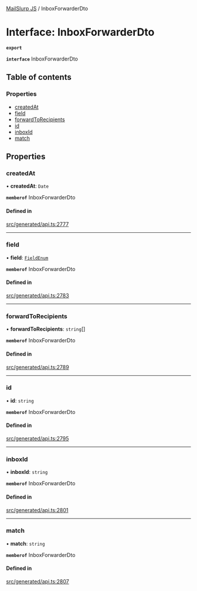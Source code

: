 [MailSlurp JS](../README.md) / InboxForwarderDto

# Interface: InboxForwarderDto

**`export`**

**`interface`** InboxForwarderDto

## Table of contents

### Properties

- [createdAt](InboxForwarderDto.md#createdat)
- [field](InboxForwarderDto.md#field)
- [forwardToRecipients](InboxForwarderDto.md#forwardtorecipients)
- [id](InboxForwarderDto.md#id)
- [inboxId](InboxForwarderDto.md#inboxid)
- [match](InboxForwarderDto.md#match)

## Properties

### createdAt

• **createdAt**: `Date`

**`memberof`** InboxForwarderDto

#### Defined in

[src/generated/api.ts:2777](https://github.com/mailslurp/mailslurp-client/blob/75eefbf/src/generated/api.ts#L2777)

___

### field

• **field**: [`FieldEnum`](../enums/InboxForwarderDto.FieldEnum.md)

**`memberof`** InboxForwarderDto

#### Defined in

[src/generated/api.ts:2783](https://github.com/mailslurp/mailslurp-client/blob/75eefbf/src/generated/api.ts#L2783)

___

### forwardToRecipients

• **forwardToRecipients**: `string`[]

**`memberof`** InboxForwarderDto

#### Defined in

[src/generated/api.ts:2789](https://github.com/mailslurp/mailslurp-client/blob/75eefbf/src/generated/api.ts#L2789)

___

### id

• **id**: `string`

**`memberof`** InboxForwarderDto

#### Defined in

[src/generated/api.ts:2795](https://github.com/mailslurp/mailslurp-client/blob/75eefbf/src/generated/api.ts#L2795)

___

### inboxId

• **inboxId**: `string`

**`memberof`** InboxForwarderDto

#### Defined in

[src/generated/api.ts:2801](https://github.com/mailslurp/mailslurp-client/blob/75eefbf/src/generated/api.ts#L2801)

___

### match

• **match**: `string`

**`memberof`** InboxForwarderDto

#### Defined in

[src/generated/api.ts:2807](https://github.com/mailslurp/mailslurp-client/blob/75eefbf/src/generated/api.ts#L2807)
